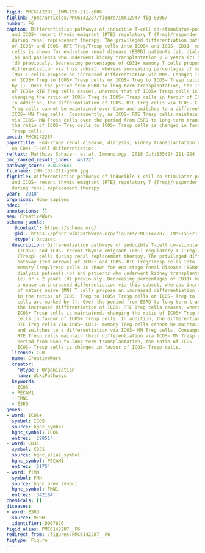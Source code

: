 ```yaml
---
figid: PMC6142287__IMM-155-211-g006
figlink: /pmc/articles/PMC6142287/figure/imm12947-fig-0006/
number: F6
caption: Differentiation pathways of inducible T‐cell co‐stimulator‐positive (ICOS+)
  and ICOS− recent thymic emigrant (RTE) regulatory T (Treg)/responder T (Tresp) cells
  during renal replacement therapy. The privileged differentiation pathway (red arrows)
  of ICOS+ and ICOS− RTE Treg/Tresp cells into ICOS+ and ICOS− CD31− memory Treg/Tresp
  cells is shown for end‐stage renal disease (ESRD) patients (a), dialysis patients
  (b) and patients who underwent kidney transplantation < 2 years (c) or > 2 years
  (d) previously. Decreasing percentages of CD31+ memory T cells propose an increased
  differentiation via this subset, whereas increasing percentages of mature naive
  (MN) T cells propose an increased differentiation via MNs. Changes in the ratios
  of ICOS+ Treg to ICOS+ Tresp cells or ICOS− Treg to ICOS− Tresp cells are marked
  by (). Over the period from ESRD to long‐term transplantation, the increased differentiation
  of ICOS+ RTE Treg cells ceases, whereas that of ICOS+ Tresp cells is maintained,
  changing the ratio of ICOS+ Treg to ICOS+ Tresp cells in favour of ICOS+ Tresp cells.
  In addition, the differentiation of ICOS− RTE Treg cells via ICOS− CD31+ memory
  Treg cells cannot be maintained over time and switches to a differentiation via
  ICOS− MN Treg cells. Consequently, as ICOS− RTE Tresp cells maintain their differentiation
  via ICOS− MN Tresp cells over the period from ESRD to long‐term transplantation,
  the ratio of ICOS− Treg cells to ICOS− Tresp cells is changed in favour of ICOS−
  Tresp cells.
pmcid: PMC6142287
papertitle: End‐stage renal disease, dialysis, kidney transplantation and their impact
  on CD4+ T‐cell differentiation.
reftext: Matthias Schaier, et al. Immunology. 2018 Oct;155(2):211-224.
pmc_ranked_result_index: '46122'
pathway_score: 0.8138665
filename: IMM-155-211-g006.jpg
figtitle: Differentiation pathways of inducible T‐cell co‐stimulator‐positive (ICOS+)
  and ICOS− recent thymic emigrant (RTE) regulatory T (Treg)/responder T (Tresp) cells
  during renal replacement therapy
year: '2018'
organisms: Homo sapiens
ndex: ''
annotations: []
seo: CreativeWork
schema-jsonld:
  '@context': https://schema.org/
  '@id': https://pfocr.wikipathways.org/figures/PMC6142287__IMM-155-211-g006.html
  '@type': Dataset
  description: Differentiation pathways of inducible T‐cell co‐stimulator‐positive
    (ICOS+) and ICOS− recent thymic emigrant (RTE) regulatory T (Treg)/responder T
    (Tresp) cells during renal replacement therapy. The privileged differentiation
    pathway (red arrows) of ICOS+ and ICOS− RTE Treg/Tresp cells into ICOS+ and ICOS− CD31−
    memory Treg/Tresp cells is shown for end‐stage renal disease (ESRD) patients (a),
    dialysis patients (b) and patients who underwent kidney transplantation < 2 years
    (c) or > 2 years (d) previously. Decreasing percentages of CD31+ memory T cells
    propose an increased differentiation via this subset, whereas increasing percentages
    of mature naive (MN) T cells propose an increased differentiation via MNs. Changes
    in the ratios of ICOS+ Treg to ICOS+ Tresp cells or ICOS− Treg to ICOS− Tresp
    cells are marked by (). Over the period from ESRD to long‐term transplantation,
    the increased differentiation of ICOS+ RTE Treg cells ceases, whereas that of
    ICOS+ Tresp cells is maintained, changing the ratio of ICOS+ Treg to ICOS+ Tresp
    cells in favour of ICOS+ Tresp cells. In addition, the differentiation of ICOS−
    RTE Treg cells via ICOS− CD31+ memory Treg cells cannot be maintained over time
    and switches to a differentiation via ICOS− MN Treg cells. Consequently, as ICOS−
    RTE Tresp cells maintain their differentiation via ICOS− MN Tresp cells over the
    period from ESRD to long‐term transplantation, the ratio of ICOS− Treg cells to
    ICOS− Tresp cells is changed in favour of ICOS− Tresp cells.
  license: CC0
  name: CreativeWork
  creator:
    '@type': Organization
    name: WikiPathways
  keywords:
  - ICOS
  - PECAM1
  - FMN1
  - ESRD
genes:
- word: ICOS+
  symbol: ICOS
  source: hgnc_symbol
  hgnc_symbol: ICOS
  entrez: '29851'
- word: CD31
  symbol: CD31
  source: hgnc_alias_symbol
  hgnc_symbol: PECAM1
  entrez: '5175'
- word: f(MN
  symbol: FMN
  source: hgnc_prev_symbol
  hgnc_symbol: FMN1
  entrez: '342184'
chemicals: []
diseases:
- word: ESRD
  source: MESH
  identifier: D007676
figid_alias: PMC6142287__F6
redirect_from: /figures/PMC6142287__F6
figtype: Figure
---
```

